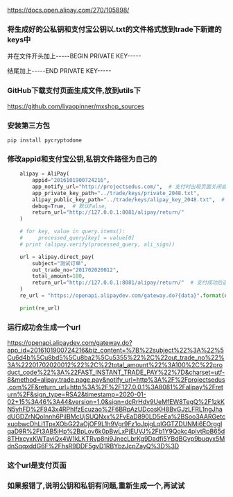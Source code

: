 https://docs.open.alipay.com/270/105898/

### 将生成好的公私钥和支付宝公钥以.txt的文件格式放到trade下新建的keys中

并在文件开头加上-----BEGIN PRIVATE KEY-----

结尾加上-----END PRIVATE KEY-----

### GitHub下载支付页面生成文件,放到utils下

https://github.com/liyaopinner/mxshop_sources

### 安装第三方包

```
pip install pycryptodome
```

### 修改appid和支付宝公钥,私钥文件路径为自己的

```python
    alipay = AliPay(
        appid="2016101900724216",
        app_notify_url="http://projectsedus.com/",  # 支付时出现页面关闭或者用户取消支付时,发起的异步请求
        app_private_key_path="../trade/keys/private_2048.txt",
        alipay_public_key_path="../trade/keys/alipay_key_2048.txt",  # 支付宝的公钥，验证支付宝回传消息使用，不是你自己的公钥,
        debug=True,  # 默认False,
        return_url="http://127.0.0.1:8081/alipay/return/"
    )

    # for key, value in query.items():
    #     processed_query[key] = value[0]
    # print (alipay.verify(processed_query, ali_sign))

    url = alipay.direct_pay(
        subject="测试订单",
        out_trade_no="201702020012",
        total_amount=100,
        return_url="http://127.0.0.1:8081/alipay/return/"  # 支付成功后返回的页面
    )
    re_url = "https://openapi.alipaydev.com/gateway.do?{data}".format(data=url)

    print(re_url)
```

### 运行成功会生成一个url

https://openapi.alipaydev.com/gateway.do?app_id=2016101900724216&biz_content=%7B%22subject%22%3A%22%5Cu6d4b%5Cu8bd5%5Cu8ba2%5Cu5355%22%2C%22out_trade_no%22%3A%22201702020012%22%2C%22total_amount%22%3A100%2C%22product_code%22%3A%22FAST_INSTANT_TRADE_PAY%22%7D&charset=utf-8&method=alipay.trade.page.pay&notify_url=http%3A%2F%2Fprojectsedus.com%2F&return_url=http%3A%2F%2F127.0.0.1%3A8081%2Falipay%2Freturn%2F&sign_type=RSA2&timestamp=2020-01-02+15%3A46%3A44&version=1.0&sign=dcRrHdv9UeMfEW8TegQ%2F1zkKN5yhFD%2F943x4RPhlfzEcuzao%2F6BRpAzUDcosKH8BvGJzLFRL1ngJhadUGDZrNQoInnh6PiIBMcUjSUQNxx%2FvEaD890LD5eEa%2BSoo3AARGetcxuqbwcDhLi1TpxXObG22aOjOF9L1h9Vgr9Fz1oJpjgLqIGGTZDUNMi6EOrgglqaD9R%2Ft3AB5iHp%2BpLov6k0pBwLxPjEUVJ%2Fb1Y9Qokc4plvtRpB65d8THxcyxKWTaviQx4W1kLKTRvp8ni9JnecLbrKg9Dadfi5YBdBGyp9buqyx5MdnSqqxddG6F%2FhsR9DDF5gvD1RBYbzJcpZayQ%3D%3D

### 这个url是支付页面

### 如果报错了,说明公钥和私钥有问题,重新生成一个,再试试

